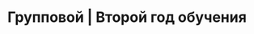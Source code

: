 ---
image: /groups/year_2.png
title: Групповой | Второй год обучения
description: Сильные и выносливые студенты, для которых музыка уже не пустой звук
lessons: [
  major_minor,
  pratical_lesson_with_minor
]
---